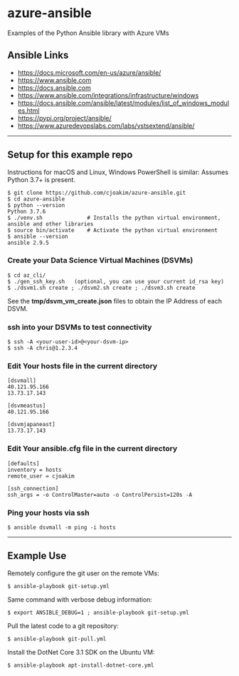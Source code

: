 # azure-ansible

Examples of the Python Ansible library with Azure VMs

## Ansible Links

- https://docs.microsoft.com/en-us/azure/ansible/
- https://www.ansible.com
- https://docs.ansible.com 
- https://www.ansible.com/integrations/infrastructure/windows
- https://docs.ansible.com/ansible/latest/modules/list_of_windows_modules.html
- https://pypi.org/project/ansible/
- https://www.azuredevopslabs.com/labs/vstsextend/ansible/

---

## Setup for this example repo

Instructions for macOS and Linux, Windows PowerShell is similar:
Assumes Python 3.7+ is present.

```
$ git clone https://github.com/cjoakim/azure-ansible.git
$ cd azure-ansible
$ python --version
Python 3.7.6
$ ./venv.sh              # Installs the python virtual environment, ansible and other libraries 
$ source bin/activate    # Activate the python virtual environment
$ ansible --version
ansible 2.9.5
```

### Create your Data Science Virtual Machines (DSVMs)

```
$ cd az_cli/
$ ./gen_ssh_key.sh   (optional, you can use your current id_rsa key)
$ ./dsvm1.sh create ; ./dsvm2.sh create ; ./dsvm3.sh create
```

See the **tmp/dsvm<n>_vm_create.json** files to obtain the IP Address of each DSVM.

### ssh into your DSVMs to test connectivity

```
$ ssh -A <your-user-id>@<your-dsvm-ip>
$ ssh -A chris@1.2.3.4
```

### Edit Your **hosts** file in the current directory

```
[dsvmall]
40.121.95.166
13.73.17.143

[dsvmeastus]
40.121.95.166

[dsvmjapaneast]
13.73.17.143
```

### Edit Your **ansible.cfg** file in the current directory

```
[defaults]
inventory = hosts
remote_user = cjoakim

[ssh_connection]
ssh_args = -o ControlMaster=auto -o ControlPersist=120s -A
```

### Ping your hosts via ssh

```
$ ansible dsvmall -m ping -i hosts
```

---

## Example Use

Remotely configure the git user on the remote VMs:
```
$ ansible-playbook git-setup.yml
```

Same command with verbose debug information:
```
$ export ANSIBLE_DEBUG=1 ; ansible-playbook git-setup.yml
```

Pull the latest code to a git repository:
```
$ ansible-playbook git-pull.yml
```

Install the DotNet Core 3.1 SDK on the Ubuntu VM:
```
$ ansible-playbook apt-install-dotnet-core.yml
```
